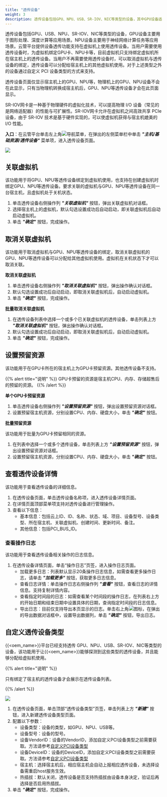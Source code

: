 ```yaml
---
title: "透传设备"
weight: 3
description: 透传设备包括GPU、NPU、USB、SR-IOV、NIC等类型的设备，其中GPU设备适用于图形处理、深度计算等应用场景。 
---
```


透传设备包括GPU、USB、NPU、SR-IOV、NIC等类型的设备，GPU设备主要用于图形处理、深度计算等应用场景。NPU设备主要用于神经网络计算任务等应用场景。云管平台提供设备透传功能支持在虚拟机上使用透传设备。当用户需要使用透传设备时，为虚拟机绑定GPU卡、NPU卡等，目前虚拟机只支持绑定虚拟机所在宿主机上的透传设备。当用户不再需要使用透传设备时，可以取消虚拟机与透传设备的绑定，透传设备可以分配给宿主机上的其他虚拟机使用。对于上述类型之外的设备通过自定义 PCI 设备类型的方式来支持。

透传设备页面仅显示宿主机上的GPU、NPU等，物理机上的GPU、NPU设备不会在此显示，只有当物理机转换成宿主机后，GPU、NPU等透传设备才会在此页面显示。

SR-IOV网卡是一种基于物理硬件的虚拟化技术，可以提高物理 I/O 设备（常见的是网络适配器）的性能与可扩展性。SR-IOV网卡允许在虚拟机之间高效共享 PCIe 设备，由于 SR-IOV 技术是基于硬件实现的，可以使虚拟机获得与宿主机媲美的 I/O 性能。

**入口**：在云管平台单击左上角![](../../../images/intro/nav.png)导航菜单，在弹出的左侧菜单栏中单击 **_"主机/基础资源/透传设备"_** 菜单项，进入透传设备页面。

  ![](../../../images/computing/gpu.png)


## 关联虚拟机

该功能用于将GPU、NPU等透传设备绑定到虚拟机使用，也支持在创建虚拟机时绑定GPU、NPU等透传设备。要求关联的虚拟机与GPU、NPU等透传设备在同一台宿主机，且虚拟机处于关机状态。

1. 单击透传设备右侧操作列 **_"关联虚拟机"_** 按钮，弹出关联虚拟机对话框。
2. 选择宿主机上的虚拟机，默认勾选设置成功后自动启动，即关联虚拟机后自动启动虚拟机。
3. 单击 **_"确定"_** 按钮，完成操作。

## 取消关联虚拟机

该功能用于取消虚拟机与GPU、NPU等透传设备的绑定，取消关联虚拟机的GPU、NPU等透传设备可以分配给其他虚拟机使用。虚拟机在关机状态下才可以取消关联。

**取消关联虚拟机**

1. 单击透传设备右侧操作列 **_"取消关联虚拟机"_** 按钮，弹出操作确认对话框。
2. 默认勾选设置成功后自动启动，即取消关联虚拟机后，自动启动虚拟机。
3. 单击 **_"确定"_** 按钮，完成操作。

**批量取消关联虚拟机**

1. 在透传设备列表中选择一个或多个已关联虚拟机的透传设备，单击列表上方 **_"取消关联虚拟机"_** 按钮，弹出操作确认对话框。
2. 默认勾选设置成功后自动启动，即取消关联虚拟机后，自动启动虚拟机。
3. 单击 **_"确定"_** 按钮，完成操作。

## 设置预留资源

该功能用于在GPU卡所在的宿主机上为GPU卡预留资源。其他透传设备不支持。

{{% alert title="说明" %}}
GPU卡预留的资源是宿主机CPU、内存、存储超售后的预留的资源。
{{% /alert %}}

**单个GPU卡预留资源**

1. 单击透传设备右侧操作列 **_"设置预留资源"_** 按钮，弹出设置预留资源对话框。
2. 设置预留宿主机资源，分别设置CPU、内存、硬盘大小，单击 **_"确定"_** 按钮。

**批量预留资源**

该功能用于批量为GPU卡预留相同的资源。

1. 在列表中选择一个或多个透传设备，单击列表上方 **_"设置预留资源"_** 按钮，弹出设置预留资源对话框。
2. 设置预留宿主机资源，分别设置CPU、内存、硬盘大小，单击 **_"确定"_** 按钮。

## 查看透传设备详情

该功能用于查看透传设备的详细信息。

1. 在透传设备页面，单击透传设备名称项，进入透传设备详情页面。
2. 在详情页面顶部菜单项支持对透传设备进行管理操作。
3. 查看以下信息：
   - 基本信息：包括云上ID、ID、名称、状态、域、项目、设备型号、设备类型、所在宿主机、关联虚拟机、创建时间、更新时间、备注。
   - 其他信息：包括PCI_BUS_ID。

### 查看操作日志

该功能用于查看透传设备相关操作的日志信息。

1. 在透传设备详情页面，单击“操作日志”页签，进入操作日志页面。
    - 加载更多日志：列表默认显示20条操作日志信息，如需查看更多操作日志，请单击 **_"加载更多"_** 按钮，获取更多日志信息。
    - 查看日志详情：单击操作日志右侧操作列 **_"查看"_** 按钮，查看日志的详情信息。支持复制详情内容。
    - 查看指定时间段的日志：如需查看某个时间段的操作日志，在列表右上方的开始日期和结束日期中设置具体的日期，查询指定时间段的日志信息。
    - 导出日志：目前仅支持导出本页显示的日志。单击右上角![](../../../images/system/download.png)图标，在弹出的导出数据对话框中，设置导出数据列，单击 **_"确定"_** 按钮，导出日志。

## 自定义透传设备类型

{{<oem_name>}}平台已经支持透传 GPU、NPU、USB、SR-IOV、NIC等类型的设备，该功能用于让{{<oem_name>}}能够探测到这些类型的透传设备，并且能够分配给虚拟机使用。

{{% alert title="说明" %}}

只有绑定了宿主机的透传设备才会展示在透传设备列表。

{{% /alert %}}

  ![](../../../images/computing/pci.png)

1. 在透传设备页面，单击顶部“透传设备类型”页签，单击列表上方 **_"新建"_** 按钮，进入新建透传设备类型页面。
2. 配置以下参数：
     - 设备类型：设备的类型，如GPU、NPU、USB等。
     - 设备型号：设备的型号。
     - 设备VendorID：设备的VendorID，添加自定义PCI设备类型之前需要获取。方法请参考[自定义PCI设备类型](../../../../function_principle/onpremise/vminstance/passthrough/custom-pci-devices/)
     - 设备DeviceID：设备的DeviceID，添加自定义PCI设备类型之前需要获取。方法请参考[自定义PCI设备类型](../../../../function_principle/onpremise/vminstance/passthrough/custom-pci-devices/)
     - 宿主机：选择宿主机后，相应宿主机会自动上报相应透传设备，未选择设备需重启host服务生效。
     - 热插拔：默认关闭，透传设备是否支持热插拔由设备本身决定，验证后再选择是否启用热插拔。
3. 单击 **_"确定"_** 按钮，完成操作。





